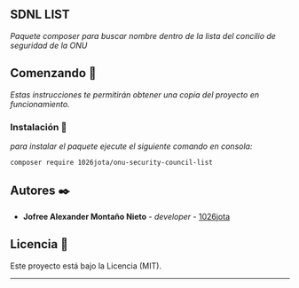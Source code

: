## SDNL LIST

_Paquete composer para buscar nombre dentro de la lista del concilio de seguridad de la ONU_

## Comenzando 🚀

_Estas instrucciones te permitirán obtener una copia del proyecto en funcionamiento._

### Instalación 🔧

_para instalar el paquete ejecute el siguiente comando en consola:_

```
composer require 1026jota/onu-security-council-list
```

## Autores ✒️

* **Jofree Alexander Montaño Nieto** - *developer* - [1026jota](https://github.com/1026jota)

## Licencia 📄

Este proyecto está bajo la Licencia (MIT).

---